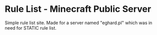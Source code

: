 # Rule List - Minecraft Public Server

Simple rule list site. Made for a server named "eghard.pl" which was in need for STATIC rule list.
